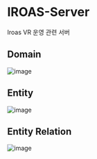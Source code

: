 # IROAS-Server
Iroas VR 운영 관련 서버

## Domain
![image](https://github.com/MTVSquad/service-operation/assets/94158097/c982f56d-c6cf-4319-90d4-badb68156a53)

## Entity
![image](https://github.com/MTVSquad/service-operation/assets/94158097/54b8e8fb-12cf-4512-b7eb-40e1784d15f9)

## Entity Relation
![image](https://github.com/MTVSquad/service-operation/assets/94158097/3a755216-a2a3-473e-be5d-e9a77467537b)
